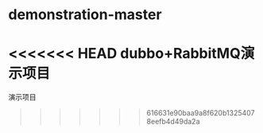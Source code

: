 # demonstration-master
<<<<<<< HEAD
dubbo+RabbitMQ演示项目
=======
演示项目
>>>>>>> 616631e90baa9a8f620b13254078eefb4d49da2a
